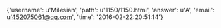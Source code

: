 {'username': u'Milesian', 'path': u'1150/1150.html', 'answer': u'A', 'email': u'452075061@qq.com', 'time': '2016-02-22:20:51:14'}